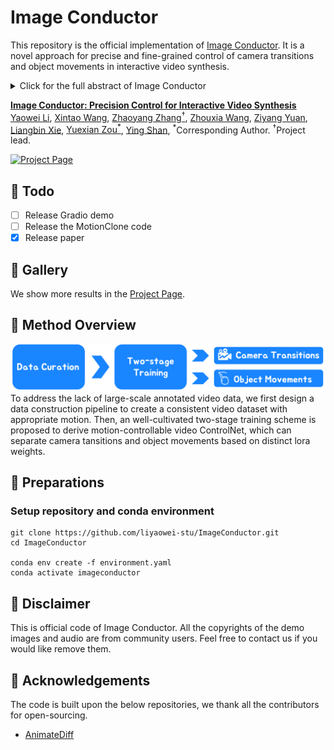 # Image Conductor
This repository is the official implementation of [Image Conductor](https://liyaowei-stu.github.io/project/ImageConductor/). It is a novel approach for precise and fine-grained control of camera transitions and object movements in interactive video synthesis.
<details><summary>Click for the full abstract of Image Conductor</summary>

> Filmmaking and animation production often require sophisticated techniques for coordinating camera transitions and object movements, typically involving labor-intensive real-world capturing. Despite advancements in generative AI for video creation, achieving precise control over motion for interactive video asset generation remains challenging. To this end, we propose Image Conductor, a method for precise control of camera transitions and object movements to generate video assets from a single image. An well-cultivated training strategy is proposed to separate distinct camera and object motion by camera LoRA weights and object LoRA weights. To further address cinematographic variations from ill-posed trajectories, we introduce a camera-free guidance technique during inference, enhancing object movements while eliminating camera transitions. Additionally, we develop a trajectory-oriented video motion data curation pipeline for training. 
</details>

**[Image Conductor: Precision Control for Interactive Video Synthesis](https://arxiv.org/abs/2406.05338)** 
</br>
[Yaowei Li](https://scholar.google.com/citations?user=XlhADHoAAAAJ&hl=zh-CN),
[Xintao Wang](https://scholar.google.com.hk/citations?user=FQgZpQoAAAAJ&hl=en),
[Zhaoyang Zhang<sup>†</sup>](https://scholar.google.com.hk/citations?hl=en&user=Pf6o7uAAAAAJ),
[Zhouxia Wang](https://scholar.google.com.hk/citations?hl=en&user=JWds_bQAAAAJ),
[Ziyang Yuan](https://scholar.google.com.hk/citations?hl=en&user=fWxWEzsAAAAJ),
[Liangbin Xie](https://scholar.google.com.hk/citations?user=auQhf5EAAAAJ&hl=en&oi=ao),
[Yuexian Zou<sup>*</sup>](https://scholar.google.com.hk/citations?user=sfyr7zMAAAAJ&hl=en&oi=ao),
[Ying Shan](https://scholar.google.com.hk/citations?user=4oXBp9UAAAAJ&hl=en&oi=ao),
<sup>*</sup>Corresponding Author. <sup>†</sup>Project lead.


<!-- [![arXiv](https://img.shields.io/badge/arXiv-2406.05338-b31b1b.svg)](https://arxiv.org/abs/2406.05338) -->
[![Project Page](https://img.shields.io/badge/Project-Website-green)](https://liyaowei-stu.github.io/project/ImageConductor/)
<!-- [![Open in OpenXLab](https://cdn-static.openxlab.org.cn/app-center/openxlab_app.svg)](https://liyaowei-stu.github.io/project/ImageConductor/) -->
<!-- [![Hugging Face Spaces](https://img.shields.io/badge/%F0%9F%A4%97%20Hugging%20Face-Spaces-yellow)](https://liyaowei-stu.github.io/project/ImageConductor/) -->

<!-- ![teaser](__assets__/teaser.gif) -->

## 📍 Todo
- [ ] Release Gradio demo
- [ ] Release the MotionClone code
- [x] Release paper

## 🎨 Gallery
We show more results in the [Project Page](https://liyaowei-stu.github.io/project/ImageConductor/).

## 🧙 Method Overview
<div align="center">
    <img src='./__assets__/method.png'/>
</div>
To address the lack of large-scale annotated video data, we first design a data construction pipeline to create a consistent video dataset with appropriate motion. Then, an well-cultivated two-stage training scheme is proposed to derive motion-controllable video ControlNet, which can separate camera tansitions and object movements based on distinct lora weights.


## 🔧 Preparations
### Setup repository and conda environment

```
git clone https://github.com/liyaowei-stu/ImageConductor.git
cd ImageConductor

conda env create -f environment.yaml
conda activate imageconductor
```


<!-- ## 🎈 Quick Start -->



## 📣 Disclaimer
This is official code of Image Conductor.
All the copyrights of the demo images and audio are from community users. 
Feel free to contact us if you would like remove them.

## 💞 Acknowledgements
The code is built upon the below repositories, we thank all the contributors for open-sourcing.
* [AnimateDiff](https://github.com/guoyww/AnimateDiff)